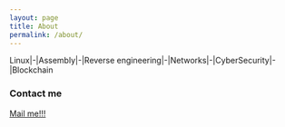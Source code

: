 ```yaml
---
layout: page
title: About
permalink: /about/
---
```


Linux|-|Assembly|-|Reverse engineering|-|Networks|-|CyberSecurity|-|Blockchain

### Contact me

[Mail me!!!](mailto:hmwawuda25@protonmail.com)
